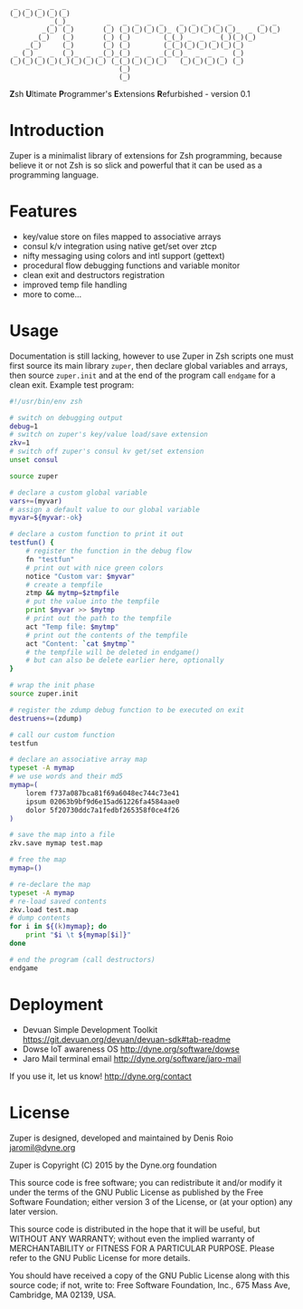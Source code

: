 ```
 _  _  _  _  _
(_)(_)(_)(_)(_)
          _(_)_         _   _  _  _  _    _  _  _  _  _       _  _
        _(_) (_)       (_) (_)(_)(_)(_)_ (_)(_)(_)(_)(_)_  _ (_)(_)
      _(_)   (_)       (_) (_)        (_(_) _  _  _ (_)(_)(_)
    _(_)     (_)       (_) (_)        (_(_)(_)(_)(_)(_)(_)
 _ (_) _  _  (_)_  _  _(_)_(_) _  _  _(_(_)_  _  _  _  (_)
(_)(_)(_)(_)(_)(_)(_)(_) (_(_)(_)(_)(_)   (_)(_)(_)(_) (_)
                           (_)
                           (_)
```

**Z**sh **U**ltimate **P**rogrammer's **E**xtensions **R**efurbished - version 0.1

# Introduction

Zuper is a minimalist library of extensions for Zsh programming,
because believe it or not Zsh is so slick and powerful that it can be
used as a programming language.

# Features

 - key/value store on files mapped to associative arrays
 - consul k/v integration using native get/set over ztcp
 - nifty messaging using colors and intl support (gettext)
 - procedural flow debugging functions and variable monitor
 - clean exit and destructors registration
 - improved temp file handling
 - more to come...

# Usage

Documentation is still lacking, however to use Zuper in Zsh scripts
one must first source its main library `zuper`, then declare global
variables and arrays, then source `zuper.init` and at the end of the
program call `endgame` for a clean exit. Example test program:

```zsh
#!/usr/bin/env zsh

# switch on debugging output
debug=1
# switch on zuper's key/value load/save extension
zkv=1
# switch off zuper's consul kv get/set extension
unset consul

source zuper

# declare a custom global variable
vars+=(myvar)
# assign a default value to our global variable
myvar=${myvar:-ok}

# declare a custom function to print it out
testfun() {
    # register the function in the debug flow
    fn "testfun"
    # print out with nice green colors
    notice "Custom var: $myvar"
    # create a tempfile
    ztmp && mytmp=$ztmpfile
    # put the value into the tempfile
    print $myvar >> $mytmp
    # print out the path to the tempfile
    act "Temp file: $mytmp"
    # print out the contents of the tempfile
    act "Content: `cat $mytmp`"
    # the tempfile will be deleted in endgame()
    # but can also be delete earlier here, optionally
}

# wrap the init phase
source zuper.init

# register the zdump debug function to be executed on exit
destruens+=(zdump)

# call our custom function
testfun

# declare an associative array map
typeset -A mymap
# we use words and their md5
mymap=(
    lorem f737a087bca81f69a6048ec744c73e41
    ipsum 02063b9bf9d6e15ad61226fa4584aae0
    dolor 5f20730ddc7a1fedbf265358f0ce4f26
)

# save the map into a file
zkv.save mymap test.map

# free the map
mymap=()

# re-declare the map
typeset -A mymap
# re-load saved contents
zkv.load test.map
# dump contents
for i in ${(k)mymap}; do
    print "$i \t ${mymap[$i]}"
done

# end the program (call destructors)
endgame
```


# Deployment

 - Devuan Simple Development Toolkit https://git.devuan.org/devuan/devuan-sdk#tab-readme
 - Dowse IoT awareness OS http://dyne.org/software/dowse
 - Jaro Mail terminal email http://dyne.org/software/jaro-mail

If you use it, let us know! http://dyne.org/contact

# License

Zuper is designed, developed and maintained by Denis Roio <jaromil@dyne.org>

Zuper is Copyright (C) 2015 by the Dyne.org foundation

This source code is free software; you can redistribute it and/or
modify it under the terms of the GNU Public License as published by
the Free Software Foundation; either version 3 of the License, or (at
your option) any later version.

This source code is distributed in the hope that it will be useful,
but WITHOUT ANY WARRANTY; without even the implied warranty of
MERCHANTABILITY or FITNESS FOR A PARTICULAR PURPOSE.  Please refer to
the GNU Public License for more details.

You should have received a copy of the GNU Public License along with
this source code; if not, write to: Free Software Foundation, Inc.,
675 Mass Ave, Cambridge, MA 02139, USA.
